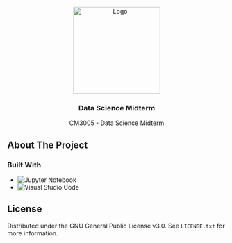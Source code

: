 <br />
<div align="center">
  <a href="https://github.com/Jx1126">
    <img src="https://images.weserv.nl/?url=avatars.githubusercontent.com/u/147470595?s=200&v=4&h=300&w=300&fit=cover&mask=circle&maxage=7d" alt="Logo" width="200" height="200">
  </a>

<h3 align="center">Data Science Midterm</h3>

  <p align="center">
    CM3005 - Data Science Midterm
    <br />
</div>

## About The Project
### Built With

- ![Jupyter Notebook](https://img.shields.io/badge/jupyter-orange.svg?style=for-the-badge&logo=jupyter&logoColor=white)
- ![Visual Studio Code](https://img.shields.io/badge/Visual%20Studio%20Code-0078d7.svg?style=for-the-badge&logo=visual-studio-code&logoColor=white)


<!-- LICENSE -->
## License

Distributed under the GNU General Public License v3.0. See `LICENSE.txt` for more information.
